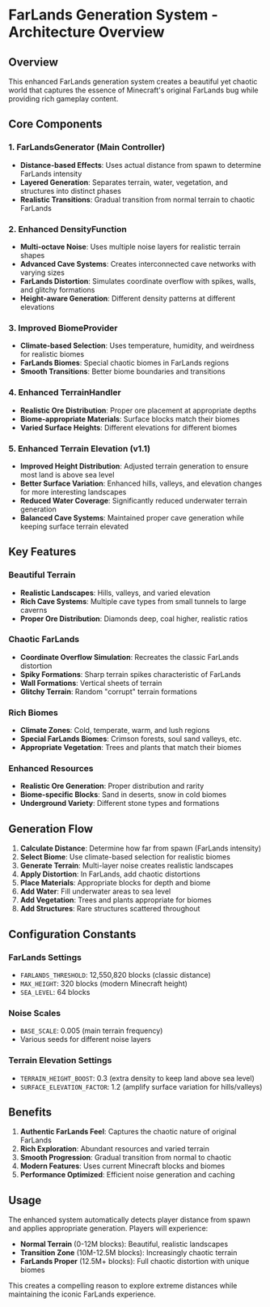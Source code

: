 # FarLands Generation System - Architecture Overview

## Overview

This enhanced FarLands generation system creates a beautiful yet chaotic world that captures the essence of Minecraft's original FarLands bug while providing rich gameplay content.

## Core Components

### 1. FarLandsGenerator (Main Controller)

- **Distance-based Effects**: Uses actual distance from spawn to determine FarLands intensity
- **Layered Generation**: Separates terrain, water, vegetation, and structures into distinct phases
- **Realistic Transitions**: Gradual transition from normal terrain to chaotic FarLands

### 2. Enhanced DensityFunction

- **Multi-octave Noise**: Uses multiple noise layers for realistic terrain shapes
- **Advanced Cave Systems**: Creates interconnected cave networks with varying sizes
- **FarLands Distortion**: Simulates coordinate overflow with spikes, walls, and glitchy formations
- **Height-aware Generation**: Different density patterns at different elevations

### 3. Improved BiomeProvider

- **Climate-based Selection**: Uses temperature, humidity, and weirdness for realistic biomes
- **FarLands Biomes**: Special chaotic biomes in FarLands regions
- **Smooth Transitions**: Better biome boundaries and transitions

### 4. Enhanced TerrainHandler

- **Realistic Ore Distribution**: Proper ore placement at appropriate depths
- **Biome-appropriate Materials**: Surface blocks match their biomes
- **Varied Surface Heights**: Different elevations for different biomes

### 5. Enhanced Terrain Elevation (v1.1)

- **Improved Height Distribution**: Adjusted terrain generation to ensure most land is above sea level
- **Better Surface Variation**: Enhanced hills, valleys, and elevation changes for more interesting landscapes
- **Reduced Water Coverage**: Significantly reduced underwater terrain generation
- **Balanced Cave Systems**: Maintained proper cave generation while keeping surface terrain elevated

## Key Features

### Beautiful Terrain

- **Realistic Landscapes**: Hills, valleys, and varied elevation
- **Rich Cave Systems**: Multiple cave types from small tunnels to large caverns
- **Proper Ore Distribution**: Diamonds deep, coal higher, realistic ratios

### Chaotic FarLands

- **Coordinate Overflow Simulation**: Recreates the classic FarLands distortion
- **Spiky Formations**: Sharp terrain spikes characteristic of FarLands
- **Wall Formations**: Vertical sheets of terrain
- **Glitchy Terrain**: Random "corrupt" terrain formations

### Rich Biomes

- **Climate Zones**: Cold, temperate, warm, and lush regions
- **Special FarLands Biomes**: Crimson forests, soul sand valleys, etc.
- **Appropriate Vegetation**: Trees and plants that match their biomes

### Enhanced Resources

- **Realistic Ore Generation**: Proper distribution and rarity
- **Biome-specific Blocks**: Sand in deserts, snow in cold biomes
- **Underground Variety**: Different stone types and formations

## Generation Flow

1. **Calculate Distance**: Determine how far from spawn (FarLands intensity)
2. **Select Biome**: Use climate-based selection for realistic biomes
3. **Generate Terrain**: Multi-layer noise creates realistic landscapes
4. **Apply Distortion**: In FarLands, add chaotic distortions
5. **Place Materials**: Appropriate blocks for depth and biome
6. **Add Water**: Fill underwater areas to sea level
7. **Add Vegetation**: Trees and plants appropriate for biomes
8. **Add Structures**: Rare structures scattered throughout

## Configuration Constants

### FarLands Settings

- `FARLANDS_THRESHOLD`: 12,550,820 blocks (classic distance)
- `MAX_HEIGHT`: 320 blocks (modern Minecraft height)
- `SEA_LEVEL`: 64 blocks

### Noise Scales

- `BASE_SCALE`: 0.005 (main terrain frequency)
- Various seeds for different noise layers

### Terrain Elevation Settings

- `TERRAIN_HEIGHT_BOOST`: 0.3 (extra density to keep land above sea level)
- `SURFACE_ELEVATION_FACTOR`: 1.2 (amplify surface variation for hills/valleys)

## Benefits

1. **Authentic FarLands Feel**: Captures the chaotic nature of original FarLands
2. **Rich Exploration**: Abundant resources and varied terrain
3. **Smooth Progression**: Gradual transition from normal to chaotic
4. **Modern Features**: Uses current Minecraft blocks and biomes
5. **Performance Optimized**: Efficient noise generation and caching

## Usage

The enhanced system automatically detects player distance from spawn and applies appropriate generation. Players will experience:

- **Normal Terrain** (0-12M blocks): Beautiful, realistic landscapes
- **Transition Zone** (10M-12.5M blocks): Increasingly chaotic terrain
- **FarLands Proper** (12.5M+ blocks): Full chaotic distortion with unique biomes

This creates a compelling reason to explore extreme distances while maintaining the iconic FarLands experience.
